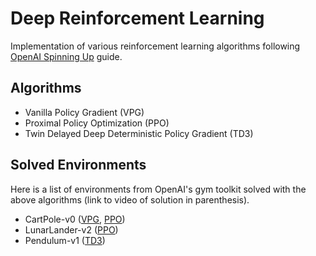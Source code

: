 # Deep Reinforcement Learning
Implementation of various reinforcement learning algorithms following [OpenAI Spinning Up](https://spinningup.openai.com/en/latest) guide.

## Algorithms
- Vanilla Policy Gradient (VPG)
- Proximal Policy Optimization (PPO)
- Twin Delayed Deep Deterministic Policy Gradient (TD3)

## Solved Environments
Here is a list of environments from OpenAI's gym toolkit solved with the above algorithms (link to video of solution in parenthesis).
- CartPole-v0 ([VPG](https://drive.google.com/file/d/1-1XS0TDi7daSkTrqp-dhFaPrOKyExLWZ/view?usp=sharing), [PPO](https://drive.google.com/file/d/1--FV8V4lTyOQiEu3SQ1mslRYozJsM5-f/view?usp=sharing))
- LunarLander-v2 ([PPO](https://drive.google.com/file/d/1-2kynkRmO3WvpJ7GTgUJ92qN_4WoKLkk/view?usp=sharing))
- Pendulum-v1 ([TD3](https://drive.google.com/file/d/1YrHbYx85J3oEBRQBGK_8tnGK_juso9aX/view?usp=sharing))